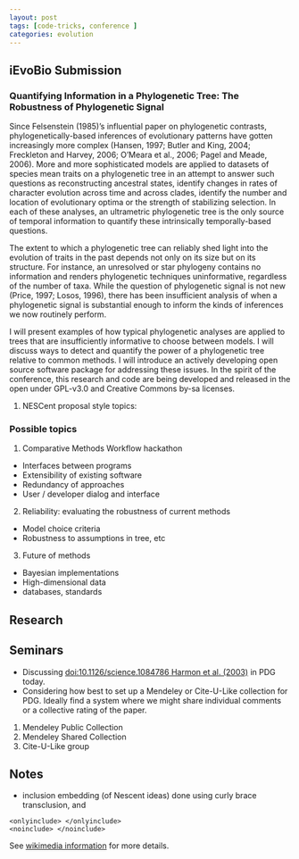```yaml
---
layout: post
tags: [code-tricks, conference ]
categories: evolution
---
```



iEvoBio Submission
------------------


### Quantifying Information in a Phylogenetic Tree: The Robustness of Phylogenetic Signal

Since Felsenstein (1985)’s influential paper on phylogenetic contrasts,
phylogenetically-based inferences of evolutionary patterns have gotten
increasingly more complex (Hansen, 1997; Butler and King, 2004;
Freckleton and Harvey, 2006; O’Meara et al., 2006; Pagel and Meade,
2006). More and more sophisticated models are applied to datasets of
species mean traits on a phylogenetic tree in an attempt to answer such
questions as reconstructing ancestral states, identify changes in rates
of character evolution across time and across clades, identify the
number and location of evolutionary optima or the strength of
stabilizing selection. In each of these analyses, an ultrametric
phylogenetic tree is the only source of temporal information to quantify
these intrinsically temporally-based questions.

The extent to which a phylogenetic tree can reliably shed light into the
evolution of traits in the past depends not only on its size but on its
structure. For instance, an unresolved or star phylogeny contains no
information and renders phylogenetic techniques uninformative,
regardless of the number of taxa. While the question of phylogenetic
signal is not new (Price, 1997; Losos, 1996), there has been
insufficient analysis of when a phylogenetic signal is substantial
enough to inform the kinds of inferences we now routinely perform.

I will present examples of how typical phylogenetic analyses are applied
to trees that are insufficiently informative to choose between models. I
will discuss ways to detect and quantify the power of a phylogenetic
tree relative to common methods. I will introduce an actively developing
open source software package for addressing these issues. In the spirit
of the conference, this research and code are being developed and
released in the open under GPL-v3.0 and Creative Commons by-sa licenses.


1.  NESCent proposal style topics:

### Possible topics

1. Comparative Methods Workflow hackathon

-   Interfaces between programs
-   Extensibility of existing software
-   Redundancy of approaches
-   User / developer dialog and interface

2. Reliability: evaluating the robustness of current methods

-   Model choice criteria
-   Robustness to assumptions in tree, etc

3. Future of methods

-   Bayesian implementations
-   High-dimensional data
-   databases, standards


Research
--------

Seminars
--------

-   Discussing [doi:10.1126/science.1084786 Harmon et al.
    (2003)](http://hdl.handle.net/10.1126/science.1084786_Harmon_et_al._%282003%29 "doi:10.1126/science.1084786_Harmon_et_al._(2003)")
    in PDG today.
-   Considering how best to set up a Mendeley or Cite-U-Like collection
    for PDG. Ideally find a system where we might share individual
    comments or a collective rating of the paper.

1.  Mendeley Public Collection
2.  Mendeley Shared Collection
3.  Cite-U-Like group


Notes
-----

-   inclusion embedding (of Nescent ideas) done using curly brace
    transclusion, and

~~~~ 
<onlyinclude> </onlyinclude>
<noinclude> </noinclude>
~~~~

See [wikimedia
information](http://en.wikipedia.org/wiki/Wikipedia:Transclusion "http://en.wikipedia.org/wiki/Wikipedia:Transclusion")
for more details.



